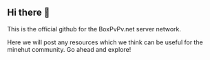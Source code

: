 ## Hi there 👋

This is the official github for the BoxPvPv.net server network.

Here we will post any resources which we think can be useful for the minehut community.
Go ahead and explore!
